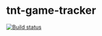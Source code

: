 # tnt-game-tracker
[![Build status](https://dev.azure.com/tomsmith27110445/board-game-tracker/_apis/build/status/board-game-tracker-Azure%20Web%20App%20for%20ASP.NET-CI)](https://dev.azure.com/tomsmith27110445/board-game-tracker/_build/latest?definitionId=2)
